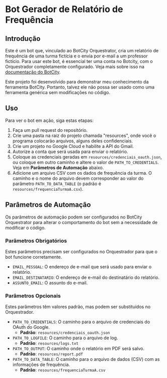 # Bot Gerador de Relatório de Frequência

## Introdução

Este é um bot que, vinculado ao BotCity Orquestrator, cria um relatório de frequência de uma turma fictícia e o envia por e-mail a um professor fictício. Para usar este bot, é essencial ter uma conta no Botcity, com o Orquestrador completamente configurado. Veja mais sobre isso na [documentação do BotCity](https://documentation.botcity.dev/).

Este projeto foi desenvolvido para demonstrar meu conhecimento da ferramenta BotCity. Portanto, talvez ele não possa ser usado como uma ferramenta genérica sem modificações no código.

## Uso

Para ver o bot em ação, siga estas etapas:

1.  Faça um pull request do repositório.
2.  Crie uma pasta na raiz do projeto chamada "resources", onde você o programa colocarão arquivos, alguns deles confidenciais.
3.  Crie um projeto no Google Cloud e habilite a API do Gmail.
4.  Autorize a conta que será usada para enviar o relatório.
5.  Coloque as credenciais geradas em `resources/credenciais_oauth.json`, ou coloque em outro caminho e altere o valor de `PATH_TO_CREDENTIALS`. Veja em **Parâmetros de Automação** abaixo.
6.  Adicione um arquivo CSV com os dados de frequência da turma. O caminho e o nome do arquivo devem corresponder ao valor do parâmetro `PATH_TO_DATA_TABLE` (o padrão é `resources/frequenciaTurmaA.csv`).

## Parâmetros de Automação

Os parâmetros de automação podem ser configurados no BotCity Orquestrator para alterar o comportamento do bot sem a necessidade de modificar o código.

### Parâmetros Obrigatórios

Estes parâmetros precisam ser configurados no Orquestrador para que o bot funcione corretamente.

*   `EMAIL_PESSOAL`: O endereço de e-mail que será usado para enviar o relatório.
*   `EMAIL_DESTINATARIO`: O endereço de e-mail do destinatário do relatório.
*   `ASSUNTO_EMAIL`: O assunto do e-mail.

### Parâmetros Opcionais

Estes parâmetros têm valores padrão, mas podem ser substituídos no Orquestrador.

*   `PATH_TO_CREDENTIALS`: O caminho para o arquivo de credenciais do OAuth do Google.
    *   **Padrão**: `resources/credenciais_oauth.json`
*   `PATH_TO_LOGFILE`: O caminho para o arquivo de log.
    *   **Padrão**: `resources/logs.txt`
*   `PATH_TO_OUTPUT`: O caminho onde o relatório em PDF será salvo.
    *   **Padrão**: `resources/report.pdf`
*   `PATH_TO_DATA_TABLE`: O caminho para o arquivo de dados (CSV) com as informações de frequência.
    *   **Padrão**: `resources/frequenciaTurmaA.csv`
